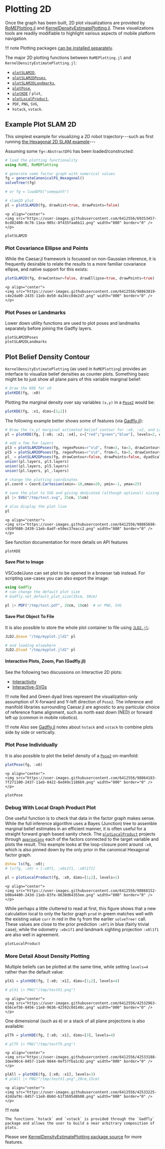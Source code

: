 # Plotting 2D

Once the graph has been built, 2D plot visualizations are provided by [RoMEPlotting.jl](http://www.github.com/JuliaRobotics/RoMEPlotting.jl) and [KernelDensityEstimatePlotting.jl](http://www.github.com/JuliaRobotics/KernelDensityEstimatePlotting.jl).  These visualizations tools are readily modifiable to highlight various aspects of mobile platform navigation.

!!! note
    Plotting packages [can be installed separately](https://juliarobotics.org/Caesar.jl/latest/installation_environment/#RoMEPlotting.jl-for-2D-plots-1).

The major 2D plotting functions between `RoMEPlotting.jl` and `KernelDensityEstimatePlotting.jl`:
- [`plotSLAM2D`](@ref),
- [`plotSLAM2DPoses`](@ref),
- [`plotSLAM2DLandmarks`](@ref),
- [`plotPose`](@ref),
- [`plotKDE`](@ref) / `plot`,
- [`plotLocalProduct`](@ref),
- `PDF`, `PNG`, `SVG`,
- `hstack`, `vstack`.

## Example Plot SLAM 2D

This simplest example for visualizing a 2D robot trajectory---such as first running [the Hexagonal 2D SLAM example](http://www.juliarobotics.org/Caesar.jl/latest/tut_hexagonal2d.html)---

Assuming some `fg<:AbstractDFG` has been loaded/constructed:
```julia
# load the plotting functionality
using RoME, RoMEPlotting

# generate some factor graph with numerical values
fg = generateCanonicalFG_Hexagonal()
solveTree!(fg)

# or fg = loadDFG("somepath")

# slam2D plot
pl = plotSLAM2D(fg, drawhist=true, drawPoints=false)
```

```@raw html
<p align="center">
<img src="https://user-images.githubusercontent.com/6412556/69353457-6cd82400-0c76-11ea-905c-8f435faa6b11.png" width="800" border="0" />
</p>
```

```@docs
plotSLAM2D
```

### Plot Covariance Ellipse and Points

While the Caesar.jl framework is focussed on non-Gaussian inference, it is frequently desirable to relate the results to a more familiar covariance ellipse, and native support for this exists:
```julia
plotSLAM2D(fg, drawContour=false, drawEllipse=true, drawPoints=true)
```

```@raw html
<p align="center">
<img src="https://user-images.githubusercontent.com/6412556/98863019-c4e2da00-2435-11eb-8e50-4a34cc8de2d7.png" width="800" border="0" />
</p>
```

### Plot Poses or Landmarks

Lower down utility functions are used to plot poses and landmarks separately before joining the Gadfly layers.

```@docs
plotSLAM2DPoses
plotSLAM2DLandmarks
```

## Plot Belief Density Contour

`KernelDensityEstimatePlotting` (as used in `RoMEPlotting`) provides an interface to visualize belief densities as counter plots.  Something basic might be to just show all plane pairs of this variable marginal belief:
```julia
# Draw the KDE for x0
plotKDE(fg, :x0)
```

Plotting the marginal density over say variables `(x,y)` in a [`Pose2`](@ref) would be:
```julia
plotKDE(fg, :x1, dims=[1;2])
```

The following example better shows some of features (via [Gadfly.jl](http://gadflyjl.org/stable/)):
```julia
# Draw the (x,y) marginal estimated belief contour for :x0, :x2, and Lx4
pl = plotKDE(fg, [:x0; :x2; :x4], c=["red";"green";"blue"], levels=2, dims=[1;2])

# add a few fun layers
pl3 = plotSLAM2DPoses(fg, regexPoses=r"x\d", from=3, to=3, drawContour=false, drawEllipse=true)
pl5 = plotSLAM2DPoses(fg, regexPoses=r"x\d", from=5, to=5, drawContour=false, drawEllipse=true, drawPoints=false)
pl_ = plotSLAM2DPoses(fg, drawContour=false, drawPoints=false, dyadScale=0.001, to=5)
union!(pl.layers, pl3.layers)
union!(pl.layers, pl5.layers)
union!(pl.layers, pl_.layers)

# change the plotting coordinates
pl.coord = Coord.Cartesian(xmin=-10,xmax=20, ymin=-1, ymax=25)

# save the plot to SVG and giving dedicated (although optional) sizing
pl |> SVG("/tmp/test.svg", 25cm, 15cm)

# also display the plot live
pl
```

```@raw html
<p align="center">
<img src="https://user-images.githubusercontent.com/6412556/98865698-c910f680-2439-11eb-8adf-e50ec37eacc2.png" width="800" border="0" />
</p>
```

See function documentation for more details on API features
```@docs
plotKDE
```

#### Save Plot to Image

VSCode/Juno can set plot to be opened in a browser tab instead.  For scripting use-cases you can also export the image:
```julia
using Gadfly
# can change the default plot size
# Gadfly.set_default_plot_size(35cm, 30cm)

pl |> PDF("/tmp/test.pdf", 20cm, 10cm)  # or PNG, SVG
```

#### Save Plot Object To File

It is also possible to store the whole plot container to file using [`JLD2.jl`](https://github.com/JuliaIO/JLD2.jl):
```julia
JLD2.@save "/tmp/myplot.jld2" pl

# and loading elsewhere
JLD2.@load "/tmp/myplot.jld2" pl
```

#### Interactive Plots, Zoom, Pan (Gadfly.jl)

See the following two discussions on Interactive 2D plots:
- [Interactivity](http://gadflyjl.org/stable/tutorial/#Interactivity-1)
- [Interactive-SVGs](http://gadflyjl.org/stable/man/backends/#Interactive-SVGs-1)

!!! note
    Red and Green dyad lines represent the visualization-only assumption of X-forward and Y-left direction of `Pose2`.  The inference and manifold libraries surrounding Caesar.jl are agnostic to any particular choice of reference frame alignment, such as north east down (NED) or forward left up (common in mobile robotics).

!!! note
    Also see [Gadfly.jl](http://gadflyjl.org/stable/) notes about `hstack` and `vstack` to combine plots side by side or vertically.

### Plot Pose Individually

It is also possible to plot the belief density of a [`Pose2`](@ref) on-manifold:
```julia
plotPose(fg, :x6)
```

```@raw html
<p align="center">
<img src="https://user-images.githubusercontent.com/6412556/98864183-7f271100-2437-11eb-8422-8ed49c1186b9.png" width="800" border="0" />
</p>
```

```@docs
plotPose
```

### Debug With Local Graph Product Plot

One useful function is to check that data in the factor graph makes sense.  While the full inference algorithm uses a Bayes (Junction) tree to assemble marginal belief estimates in an efficient manner, it is often useful for a straight forward graph based sanity check.  The [`plotLocalProduct`](@ref) projects through [`approxConv`](@ref) each of the factors connected to the target variable and plots the result.  This example looks at the loop-closure point around `:x0`, which is also pinned down by the only prior in the canonical Hexagonal factor graph.
```julia
@show ls(fg, :x0);
# ls(fg, :x0) = [:x0f1, :x0x1f1, :x0l1f1]

pl = plotLocalProduct(fg, :x0, dims=[1;2], levels=1)
```

```@raw html
<p align="center">
<img src="https://user-images.githubusercontent.com/6412556/98868152-b00a4480-243d-11eb-83fe-8630d64355ee.png" width="800" border="0" />
</p>
```

While perhaps a little cluttered to read at first, this figure shows that a new calculation local to only the factor graph `prod` in greem matches well with the existing value `curr` in red in the `fg` from the earlier `solveTree!` call.  These values are close to the prior prediction `:x0f1` in blue (fairly trivial case), while the odometry `:x0x1f1` and landmark sighting projection `:x0l1f1` are also well in agreement.

```@docs
plotLocalProduct
```

### More Detail About Density Plotting

Multiple beliefs can be plotted at the same time, while setting `levels=4` rather than the default value:

```julia
plX1 = plotKDE(fg, [:x0; :x1], dims=[1;2], levels=4)

# plX1 |> PNG("/tmp/testX1.png")
```

```@raw html
<p align="center">
<img src="https://user-images.githubusercontent.com/6412556/42532963-656cef56-8456-11e8-9636-42592c0d148c.png" width="800" border="0" />
</p>
```

One dimensional (such as `Θ`) or a stack of all plane projections is also available:

```julia
plTh = plotKDE(fg, [:x0; :x1], dims=[3], levels=4)

# plTh |> PNG("/tmp/testTh.png")
```

```@raw html
<p align="center">
<img src="https://user-images.githubusercontent.com/6412556/42533188-2dee90c4-8457-11e8-9844-0ef57fba1c82.png" width="800" border="0" />
</p>
```

```julia
plAll = plotKDE(fg, [:x0; :x1], levels=3)
# plAll |> PNG("/tmp/testX1.png",20cm,15cm)
```

```@raw html
<p align="center">
<img src="https://user-images.githubusercontent.com/6412556/42533225-42ddaf9c-8457-11e8-8b0d-b1f3695d8b00.png" width="800" border="0" />
</p>
```

!!! note

    The functions `hstack` and `vstack` is provided through the `Gadfly` package and allows the user to build a near arbitrary composition of plots.

Please see [KernelDensityEstimatePlotting package source](https://github.com/JuliaRobotics/KernelDensityEstimatePlotting.jl) for more features.


